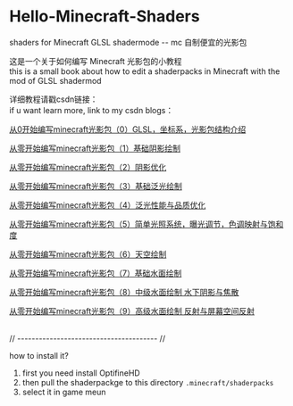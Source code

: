 # Hello-Minecraft-Shaders
shaders for Minecraft GLSL shadermode -- mc 自制便宜的光影包

这是一个关于如何编写 Minecraft 光影包的小教程<br>
this is a small book about how to edit a shaderpacks in Minecraft with the mod of GLSL shadermod

详细教程请戳csdn链接：<br>
if u want learn more, link to my csdn blogs：

[从0开始编写minecraft光影包（0）GLSL，坐标系，光影包结构介绍](https://blog.csdn.net/weixin_44176696/article/details/108152896)

[从零开始编写minecraft光影包（1）基础阴影绘制](https://blog.csdn.net/weixin_44176696/article/details/108625077)

[从零开始编写minecraft光影包（2）阴影优化](https://blog.csdn.net/weixin_44176696/article/details/108637819)

[从零开始编写minecraft光影包（3）基础泛光绘制](https://blog.csdn.net/weixin_44176696/article/details/108672719)

[从零开始编写minecraft光影包（4）泛光性能与品质优化](https://blog.csdn.net/weixin_44176696/article/details/108692525)

[从零开始编写minecraft光影包（5）简单光照系统，曝光调节，色调映射与饱和度](https://blog.csdn.net/weixin_44176696/article/details/108909824)

[从零开始编写minecraft光影包（6）天空绘制](https://blog.csdn.net/weixin_44176696/article/details/108943499)

[从零开始编写minecraft光影包（7）基础水面绘制](https://blog.csdn.net/weixin_44176696/article/details/108951799)

[从零开始编写minecraft光影包（8）中级水面绘制 水下阴影与焦散](https://blog.csdn.net/weixin_44176696/article/details/108984693)

[从零开始编写minecraft光影包（9）高级水面绘制 反射与屏幕空间反射](https://blog.csdn.net/weixin_44176696/article/details/109189603)

<br>
// --------------------------------------- //
<br>

how to install it? 

1. first you need install OptifineHD
2. then pull the shaderpackge to this directory `.minecraft/shaderpacks`
3. select it in game meun






